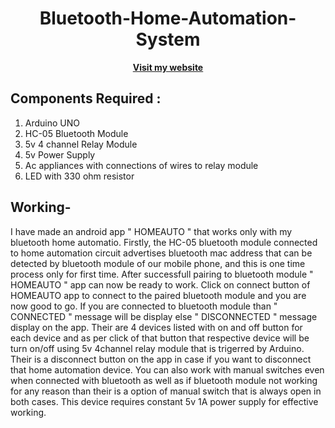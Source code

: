 <div align="center">
  <h1>Bluetooth-Home-Automation-System</h1>
  <a href="https://sites.google.com/view/rhythmshah/bluetooth-home-automation?authuser=0"><b>Visit my website</b></a>
</div>


## **Components Required :**

1. Arduino UNO
2. HC-05 Bluetooth Module
3.  5v 4 channel Relay Module
4.  5v Power Supply
5.  Ac appliances with connections of wires to relay module
6.  LED with 330 ohm resistor

## **Working-**

I have made an android app " HOMEAUTO " that works only with my bluetooth home automatio. Firstly, the HC-05 bluetooth module connected to home automation circuit advertises bluetooth mac address that can be detected by bluetooth module of our mobile phone, and this is one time process only for first time. After successfull pairing to bluetooth module " HOMEAUTO " app can now be ready to work. Click on connect button of HOMEAUTO app to connect to the paired bluetooth module and you are now good to go. If you are connected to bluetooth module than " CONNECTED " message will be display else " DISCONNECTED " message display on the app. Their are 4 devices listed with on and off button for each device and as per click of that button that respective device will be turn on/off using 5v 4channel relay module that is trigerred by Arduino. Their is a disconnect button on the app in case if you want to disconnect that home automation device. You can also work with manual switches even when connected with bluetooth as well as if bluetooth module not working for any reason than their is a option of manual switch that is always open in both cases. This device requires constant 5v 1A power supply for effective working.
